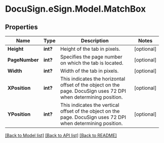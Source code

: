 # DocuSign.eSign.Model.MatchBox
## Properties

Name | Type | Description | Notes
------------ | ------------- | ------------- | -------------
**Height** | **int?** | Height of the tab in pixels. | [optional] 
**PageNumber** | **int?** | Specifies the page number on which the tab is located. | [optional] 
**Width** | **int?** | Width of the tab in pixels. | [optional] 
**XPosition** | **int?** | This indicates the horizontal offset of the object on the page. DocuSign uses 72 DPI when determining position. | [optional] 
**YPosition** | **int?** | This indicates the vertical offset of the object on the page. DocuSign uses 72 DPI when determining position. | [optional] 

[[Back to Model list]](../README.md#documentation-for-models) [[Back to API list]](../README.md#documentation-for-api-endpoints) [[Back to README]](../README.md)

